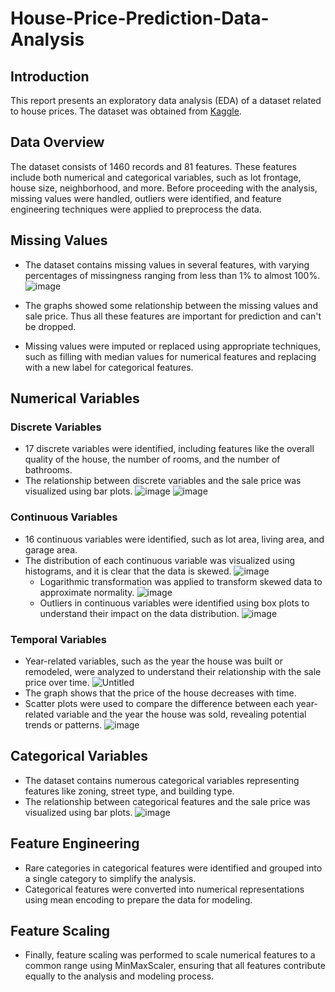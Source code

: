 # House-Price-Prediction-Data-Analysis

## Introduction

This report presents an exploratory data analysis (EDA) of a dataset related to house prices. The dataset was obtained from [Kaggle](https://www.kaggle.com/c/house-prices-advanced-regression-techniques/data).

## Data Overview

The dataset consists of 1460 records and 81 features. These features include both numerical and categorical variables, such as lot frontage, house size, neighborhood, and more. Before proceeding with the analysis, missing values were handled, outliers were identified, and feature engineering techniques were applied to preprocess the data.

## Missing Values

- The dataset contains missing values in several features, with varying percentages of missingness ranging from less than 1% to almost 100%.
  ![image](https://github.com/Gayatri-Rout/House-Price-Prediction-Data-Analysis/assets/70259060/fd570f94-0762-4bac-b2f3-35baf434219c)
  
- The graphs showed some relationship between the missing values and sale price. Thus all these features are important for prediction and can't be dropped.
- Missing values were imputed or replaced using appropriate techniques, such as filling with median values for numerical features and replacing with a new label for categorical features.

## Numerical Variables

### Discrete Variables

- 17 discrete variables were identified, including features like the overall quality of the house, the number of rooms, and the number of bathrooms.
- The relationship between discrete variables and the sale price was visualized using bar plots.
  ![image](https://github.com/Gayatri-Rout/House-Price-Prediction-Data-Analysis/assets/70259060/2f613a3e-00f8-4bf9-81f3-c9a98dcb9b5a)
  ![image](https://github.com/Gayatri-Rout/House-Price-Prediction-Data-Analysis/assets/70259060/de51fb83-448d-45f5-a735-1f5ca9476a54)

### Continuous Variables

- 16 continuous variables were identified, such as lot area, living area, and garage area.
- The distribution of each continuous variable was visualized using histograms, and it is clear that the data is skewed.
  ![image](https://github.com/Gayatri-Rout/House-Price-Prediction-Data-Analysis/assets/70259060/b42b7d28-2efb-408b-8abc-94549afc73e5)
  - Logarithmic transformation was applied to transform skewed data to approximate normality.
  ![image](https://github.com/Gayatri-Rout/House-Price-Prediction-Data-Analysis/assets/70259060/104a16db-e03f-4898-a295-bd3299817ba9)
  -  Outliers in continuous variables were identified using box plots to understand their impact on the data distribution.
  ![image](https://github.com/Gayatri-Rout/House-Price-Prediction-Data-Analysis/assets/70259060/6692dd47-8dd5-4649-b7ac-25fd53b7ade7)

### Temporal Variables

- Year-related variables, such as the year the house was built or remodeled, were analyzed to understand their relationship with the sale price over time.
  ![Untitled](https://github.com/Gayatri-Rout/House-Price-Prediction-Data-Analysis/assets/70259060/34871bc6-e1b0-42e1-b9fd-0881e6d10012)
- The graph shows that the price of the house decreases with time.
- Scatter plots were used to compare the difference between each year-related variable and the year the house was sold, revealing potential trends or patterns.
  ![image](https://github.com/Gayatri-Rout/House-Price-Prediction-Data-Analysis/assets/70259060/ff64ed24-4671-46d2-8425-ca63ce5523f9)


## Categorical Variables

- The dataset contains numerous categorical variables representing features like zoning, street type, and building type.
- The relationship between categorical features and the sale price was visualized using bar plots.
  ![image](https://github.com/Gayatri-Rout/House-Price-Prediction-Data-Analysis/assets/70259060/af3818aa-5dd1-40d9-9cdc-e345eb3b39b2)

## Feature Engineering

- Rare categories in categorical features were identified and grouped into a single category to simplify the analysis.
- Categorical features were converted into numerical representations using mean encoding to prepare the data for modeling.

## Feature Scaling

- Finally, feature scaling was performed to scale numerical features to a common range using MinMaxScaler, ensuring that all features contribute equally to the analysis and modeling process.

